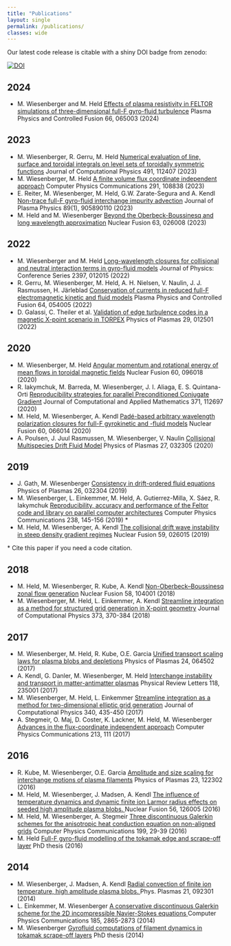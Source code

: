 ```yaml
---
title: "Publications"
layout: single
permalink: /publications/
classes: wide
---
```


Our latest code release is citable with a shiny DOI badge from zenodo:

[![DOI](https://zenodo.org/badge/DOI/10.5281/zenodo.596442.svg)](https://doi.org/10.5281/zenodo.596442)

2024
----
* M. Wiesenberger and M. Held [Effects of plasma resistivity in FELTOR simulations of three-dimensional full-F gyro-fluid turbulence](https://doi.org/10.1088/1361-6587/ad3670) Plasma Physics and Controlled Fusion 66, 065003 (2024)

2023
----
* M. Wiesenberger, R. Gerru, M. Held [Numerical evaluation of line, surface and toroidal integrals on level sets of toroidally symmetric functions](https://doi.org/10.1016/j.jcp.2023.112407) Journal of Computational Physics 491, 112407 (2023)
* M. Wiesenberger, M. Held [A finite volume flux coordinate independent approach](https://doi.org/10.1016/j.cpc.2023.108838) Computer Physics Communications 291, 108838 (2023)
* E. Reiter, M. Wiesenberger, M. Held, G.W. Zarate-Segura and A. Kendl [Non-trace full-F gyro-fluid interchange impurity advection](https://doi.org/10.1017/S0022377822001283) Journal of Plasma Physics 89(1), 905890110 (2023)
* M. Held and M. Wiesenberger [Beyond the Oberbeck-Boussinesq and long wavelength approximation](https://dx.doi.org/10.1088/1741-4326/aca9e0) Nuclear Fusion 63, 026008 (2023)

2022
----
* M. Wiesenberger and M. Held [Long-wavelength closures for collisional and neutral interaction terms in gyro-fluid models](https://dx.doi.org/10.1088/1742-6596/2397/1/012015) Journal of Physics: Conference Series 2397, 012015 (2022)
* R. Gerru, M. Wiesenberger, M. Held, A. H. Nielsen, V. Naulin, J. J. Rasmussen, H. Järleblad [Conservation of currents in reduced full-F electromagnetic kinetic and fluid models](https://dx.doi.org/10.1088/1361-6587/ac55f6) Plasma Physics and Controlled Fusion 64, 054005 (2022)
* D. Galassi, C. Theiler et al. [Validation of edge turbulence codes in a magnetic X-point scenario in TORPEX](https://dx.doi.org/10.1063/5.0064522) Physics of Plasmas 29, 012501 (2022)

2020
----
* M. Wiesenberger, M. Held [Angular momentum and rotational energy of mean flows in toroidal magnetic fields](https://dx.doi.org/10.1088/1741-4326/ab9fa8)  Nuclear Fusion 60, 096018 (2020)
* R. Iakymchuk, M. Barreda, M. Wiesenberger, J. I. Aliaga, E. S. Quintana-Orti [Reproducibility strategies for parallel Preconditioned Conjugate Gradient](https://doi.org/10.1016/j.cam.2019.112697) Journal of Computational and Applied Mathematics 371, 112697 (2020)
* M. Held, M. Wiesenberger, A. Kendl [Padé-based arbitrary wavelength polarization closures for full-F gyrokinetic
and -fluid models](https://doi.org/10.1088/1741-4326/ab7a68) Nuclear Fusion 60, 066014 (2020)
* A. Poulsen, J. Juul Rasmussen, M. Wiesenberger, V. Naulin [Collisional Multispecies Drift Fluid Model](https://doi.org/10.1063/1.5140522) Physics of Plasmas 27, 032305 (2020)

2019
----
* J. Gath, M. Wiesenberger [Consistency in drift-ordered fluid equations]( https://doi.org/10.1063/1.5081777) Physics of Plasmas 26, 032304 (2019)
* M. Wiesenberger, L. Einkemmer, M. Held, A. Gutierrez-Milla, X. Sáez, R. Iakymchuk  [Reproducibility, accuracy and performance of the Feltor code and library on parallel computer architectures](https://doi.org/10.1016/j.cpc.2018.12.006) Computer Physics Communications 238, 145-156 (2019) *
* M. Held, M. Wiesenberger, A. Kendl [The collisional drift wave instability in steep density gradient regimes](https://doi.org/10.1088/1741-4326/aaf6cc) Nuclear Fusion 59, 026015 (2019)

\* Cite this paper if you need a code citation.

2018
----
* M. Held, M. Wiesenberger, R. Kube, A. Kendl   [Non-Oberbeck–Boussinesq zonal flow generation](https://doi.org/10.1088/1741-4326/aad28e)  Nuclear Fusion 58, 104001 (2018)
* M. Wiesenberger, M. Held, L. Einkemmer, A. Kendl [Streamline integration as a method for structured grid generation in X-point geometry](https://doi.org/10.1016/j.jcp.2018.07.007)  Journal of Computational Physics 373, 370-384 (2018)

2017
----
* M. Wiesenberger, M. Held, R. Kube, O.E. Garcia   [Unified transport scaling laws for plasma blobs and depletions](https://doi.org/10.1063/1.4985318)  Physics of Plasmas 24, 064502 (2017)
* A. Kendl, G. Danler, M. Wiesenberger, M. Held  [Interchange instability and transport in matter-antimatter plasmas](https://doi.org/10.1103/PhysRevLett.118.235001)  Physical Review Letters 118, 235001 (2017)
* M. Wiesenberger, M. Held, L. Einkemmer [Streamline integration as a method for two-dimensional elliptic grid generation](https://doi.org/10.1016/j.jcp.2017.03.056)   Journal of Computational Physics 340, 435-450 (2017)
* A. Stegmeir, O. Maj, D. Coster, K. Lackner, M. Held, M. Wiesenberger  [Advances in the flux-coordinate independent approach](https://doi.org/10.1016/j.cpc.2016.12.014)  Computer Physics Communications 213, 111 (2017)

2016
----
* R. Kube, M. Wiesenberger, O.E. Garcia  [Amplitude and size scaling for interchange motions of plasma filaments](https://doi.org/10.1063/1.4971220) Physics of Plasmas 23, 122302 (2016)
* M. Held, M. Wiesenberger, J. Madsen, A. Kendl [The influence of temperature dynamics and dynamic finite ion Larmor radius effects on seeded high amplitude plasma blobs. ](https://doi.org/10.1088/0029-5515/56/12/126005) Nuclear Fusion 56, 126005 (2016)
* M. Held, M. Wiesenberger, A. Stegmeir [Three discontinuous Galerkin schemes for the anisotropic heat conduction equation on non-aligned grids](https://doi.org/10.1016/j.cpc.2015.10.009)  Computer Physics Communications 199, 29-39 (2016)
* M. Held [Full-F gyro-fluid modelling of the tokamak edge and scrape-off
layer](http://diglib.uibk.ac.at/urn:nbn:at:at-ubi:1-6853) PhD thesis (2016)

2014
----
* M. Wiesenberger, J. Madsen, A. Kendl [Radial convection of finite ion temperature, high amplitude plasma blobs. ](https://doi.org/10.1063/1.4894220)  Phys. Plasmas 21, 092301 (2014)
* L. Einkemmer, M. Wiesenberger [A conservative discontinuous Galerkin scheme for the 2D incompressible Navier-Stokes equations ](https://doi.org/10.1016/j.cpc.2014.07.007)  Computer Physics Communications 185, 2865-2873 (2014)
* M. Wiesenberger [Gyrofluid computations of filament dynamics in tokamak scrape-off layers](http://diglib.uibk.ac.at/urn:nbn:at:at-ubi:1-1799) PhD thesis (2014)
